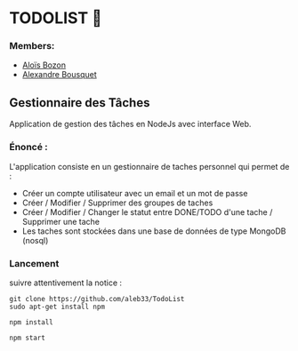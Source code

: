 # TODOLIST 📌

### Members:
- [Aloïs Bozon](https://github.com/Alois-B)
- [Alexandre Bousquet](https://github.com/aleb33)

## Gestionnaire des Tâches 
Application de gestion des tâches en NodeJs avec interface Web.

### Énoncé :

L'application consiste en un gestionnaire de taches personnel qui permet de : 
- Créer un compte utilisateur avec un email et un mot de passe
- Créer / Modifier / Supprimer des groupes de taches
- Créer / Modifier / Changer le statut entre DONE/TODO d'une tache / Supprimer une tache
- Les taches sont stockées dans une base de données de type MongoDB (nosql)

### Lancement
suivre attentivement la notice :

```shell
git clone https://github.com/aleb33/TodoList
sudo apt-get install npm
```

```shell
npm install 
```
```shell
npm start
```
